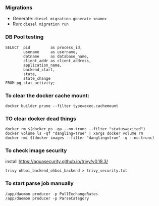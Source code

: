 ### Migrations
 - Generate: `diesel migration generate <name>`
 - Run: `diesel migration run`
 
### DB Pool testing
```
SELECT  pid         as process_id,
        usename     as username,
        datname     as database_name,
        client_addr as client_address,
        application_name,
        backend_start,
        state,
        state_change
FROM pg_stat_activity;
```

### To clear the docker cache mount:
```
docker builder prune --filter type=exec.cachemount
```

### TO clear docker dead things
```
docker rm $(docker ps -qa --no-trunc --filter "status=exited")
docker volume ls -qf "dangling=true" | xargs docker volume rm
docker rmi $(docker images --filter "dangling=true" -q --no-trunc)
```

### To check image security
install https://aquasecurity.github.io/trivy/v0.18.3/
```
trivy ohboi_backend_ohboi_backend > trivy_security.txt
```

### To start parse job manually
```
/app/daemon producer -p PullExchangeRates
/app/daemon producer -p ParseCategory
```